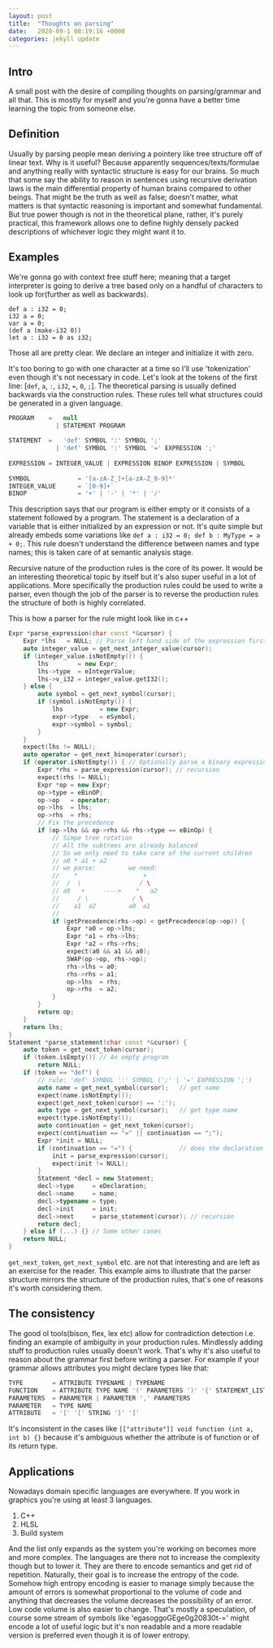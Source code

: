 ```yaml
---
layout: post
title:  "Thoughts on parsing"
date:   2020-09-1 08:19:16 +0000
categories: jekyll update
---
```

## Intro
 
A small post with the desire of compiling thoughts on parsing/grammar and all that. This is mostly for myself and you're gonna have a better time learning the topic from someone else.
 
## Definition
 
Usually by parsing people mean deriving a pointery like tree structure off of linear text. Why is it useful? Because apparently sequences/texts/formulae and anything really with syntactic structure is easy for our brains. So much that some say the ability to reason in sentences using recursive derivation laws is the main differential property of human brains compared to other beings. That might be the truth as well as false; doesn't matter, what matters is that syntactic reasoning is important and somewhat fundamental. But true power though is not in the theoretical plane, rather, it's purely practical, this framework allows one to define highly densely packed descriptions of whichever logic they might want it to.
 
## Examples
 
We're gonna go with context free stuff here; meaning that a target interpreter is going to derive a tree based only on a handful of characters to look up for(further as well as backwards).
 
```
def a : i32 = 0;
i32 a = 0;
var a = 0;
(def a (make-i32 0))
let a : i32 = 0 as i32;
```
Those all are pretty clear. We declare an integer and initialize it with zero.
 
It's too boring to go with one character at a time so I'll use 'tokenization' even though it's not necessary in code. Let's look at the tokens of the first line: [`def`, `a`, `:`, `i32`, `=`, `0`, `;`]. The theoretical parsing is usually defined backwards via the construction rules. These rules tell what structures could be generated in a given language.
 
```js
PROGRAM    =   null
             | STATEMENT PROGRAM
 
STATEMENT  =   'def' SYMBOL ':' SYMBOL ';'
             | 'def' SYMBOL ':' SYMBOL '=' EXPRESSION ';'
 
EXPRESSION = INTEGER_VALUE | EXPRESSION BINOP EXPRESSION | SYMBOL
 
SYMBOL             = '[a-zA-Z_]+[a-zA-Z_0-9]*'
INTEGER_VALUE      = `[0-9]+`
BINOP              = '+' | '-' | '*' | '/'
```
This description says that our program is either empty or it consists of a statement followed by a program. The statement is a declaration of a variable that is either initialized by an expression or not. It's quite simple but already embeds some variations like `def a : i32 = 0; def b : MyType = a + 0;`. This rule doesn't understand the difference between names and type names; this is taken care of at semantic analysis stage.
 
Recursive nature of the production rules is the core of its power. It would be an interesting theoretical topic by itself but it's also super useful in a lot of applications. More specifically the production rules could be used to write a parser, even though the job of the parser is to reverse the production rules the structure of both is highly correlated.
 
This is how a parser for the rule might look like in c++
```c++
Expr *parse_expression(char const *&cursor) {
    Expr *lhs   = NULL; // Parse left hand side of the expression first
    auto integer_value = get_next_integer_value(cursor);
    if (integer_value.isNotEmpty()) {
        lhs        = new Expr;
        lhs->type  = eIntegerValue;
        lhs->v_i32 = integer_value.getI32();
    } else {
        auto symbol = get_next_symbol(cursor);
        if (symbol.isNotEmpty()) {
            lhs          = new Expr;
            expr->type   = eSymbol;
            expr->symbol = symbol;
        }
    }
    expect(lhs != NULL);
    auto operator = get_next_binoperator(cursor);
    if (operator.isNotEmpty()) { // Optionally parse a binary expression
        Expr *rhs = parse_expression(cursor); // recursion
        expect(rhs != NULL);
        Expr *op = new Expr;
        op->type = eBinOP;
        op->op   = operator;
        op->lhs  = lhs;
        op->rhs  = rhs;
        // Fix the precedence
        if (op->lhs && op->rhs && rhs->type == eBinOp) {
            // Simpe tree rotation
            // All the subtrees are already balanced
            // So we only need to take care of the current children
            // a0 * a1 + a2
            // we parse:         we need:
            //    *                  +  
            //  /  \                / \
            // a0   +     ---->    *   a2
            //     / \            / \
            //    a1  a2         a0  a1
            //
            if (getPrecedence(rhs->op) < getPrecedence(op->op)) {
                Expr *a0 = op->lhs;
                Expr *a1 = rhs->lhs;
                Expr *a2 = rhs->rhs;
                expect(a0 && a1 && a0);
                SWAP(op->op, rhs->op);
                rhs->lhs = a0;
                rhs->rhs = a1;
                op->lhs  = rhs;
                op->rhs  = a2;
            }
        }
        return op;
    }
    return lhs;
}
Statement *parse_statement(char const *&cursor) {
    auto token = get_next_token(cursor);
    if (token.isEmpty()) // An empty program
        return NULL;
    if (token == "def") {
        // rule: 'def' SYMBOL ':' SYMBOL (';' | '=' EXPRESSION ';')
        auto name = get_next_symbol(cursor);   // get name
        expect(name.isNotEmpty());
        expect(get_next_token(cursor) == ':');
        auto type = get_next_symbol(cursor);   // get type name
        expect(type.isNotEmpty());
        auto continuation = get_next_token(cursor);
        expect(continuation == "=" || continuation == ";");
        Expr *init = NULL;
        if (continuation == "=") {             // does the declaration have an initialization?
            init = parse_expression(cursor);
            expect(init != NULL);
        }
        Statement *decl = new Statement;
        decl->type     = eDeclaration;
        decl->name     = name;
        decl->typename = type;
        decl->init     = init;
        decl->next     = parse_statement(cursor); // recursion
        return decl;
    } else if (...) {} // Some other cases
    return NULL;
}
```
`get_next_token`, `get_next_symbol` etc. are not that interesting and are left as an exercise for the reader. This example aims to illustrate that the parser structure mirrors the structure of the production rules, that's one of  reasons it's worth considering them.
 
## The consistency
 
The good ol tools(bison, flex, lex etc) allow for contradiction detection i.e. finding an example of ambiguity in your production rules. Mindlessly adding stuff to production rules usually doesn't work. That's why it's also useful to reason about the grammar first before writing a parser. For example if your grammar allows attributes you might declare types like that:
 
```js
TYPE        = ATTRIBUTE TYPENAME | TYPENAME
FUNCTION    = ATTRIBUTE TYPE NAME '(' PARAMETERS ')' '{' STATEMENT_LIST '}'
PARAMETERS  = PARAMETER | PARAMETER ',' PARAMETERS
PARAMETER   = TYPE NAME
ATTRIBUTE   = '[' '[' STRING ']' ']'
```
 
It's inconsistent in the cases like `[["attribute"]] void function (int a, int b) {}` because it's ambiguous whether the attribute is of function or of its return type.


## Applications
Nowadays domain specific languages are everywhere. If you work in graphics you're using at least 3 languages.
 
1. C++
2. HLSL
3. Build system 
 
And the list only expands as the system you're working on becomes more and more complex. The languages are there not to increase the complexity though but to lower it.
They are there to encode semantics and get rid of repetition. Naturally, their goal is to increase the entropy of the code. Somehow high entropy encoding is easier to manage simply because the amount of errors is somewhat proportional to the volume of code and anything that decreases the volume decreases the possibility of an error. Low code volume is also easier to change. That's mostly a speculation, of course some stream of symbols like 'egasoggoGEge0g20830t-=' might encode a lot of useful logic but it's non readable and a more readable version is preferred even though it is of lower entropy. 

<script src="https://utteranc.es/client.js"
        repo="aschrein/aschrein.github.io"
        issue-term="pathname"
        theme="github-dark"
        crossorigin="anonymous"
        async>
</script>